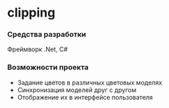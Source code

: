 # clipping
### Средства разработки
Фреймворк .Net, C#
### Возможности проекта
* Задание цветов в различных цветовых моделях
* Синхронизация моделей друг с другом
* Отображение их в интерфейсе пользователя
